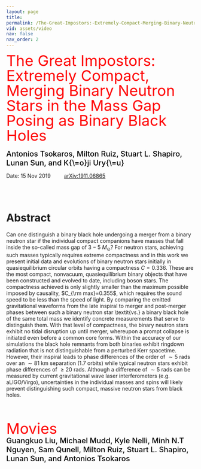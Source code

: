 ```yaml
---
layout: page
title: 
permalink: /The-Great-Impostors:-Extremely-Compact-Merging-Binary-Neutron-Stars-in-the-Mass-Gap-Posing-as-Binary-Black-Holes/
vid: assets/video
nav: false
nav_order: 2
---
```


<div class="alert alert-block alert-success">
     <span style="color:red;font-weight:400;font-size:40px;line-height:1em">
        The Great Impostors: Extremely Compact, Merging Binary Neutron Stars in the Mass Gap Posing as Binary Black Holes
     </span>
     <br/><br/>
     <span style="color:black;font-weight:500;font-size:20px">
    Antonios Tsokaros,
    Milton Ruiz,
    Stuart L. Shapiro,
    Lunan Sun, and
    K{\=o}ji Ury{\=u} 
     </span>
</div>

Date: 15 Nov 2019    &emsp;&emsp; [arXiv:1911.06865](https://arxiv.org/abs/1911.06865)

<br/><br/>


# Abstract 
Can one distinguish a binary black hole undergoing a merger from a binary
neutron star if the individual compact companions have masses that fall inside
the so-called mass gap of $3-5\ M_\odot$? For neutron stars, achieving such
masses typically requires extreme compactness and in this work we present
initial data and evolutions of binary neutron stars initially in
quasiequilibrium circular orbits having a compactness $C=0.336$. These are the
most compact, nonvacuum, quasiequilibrium binary objects that have been
constructed and evolved to date, including boson stars. The compactness
achieved is only slightly smaller than the maximum possible imposed by
causality, $C_{\rm max}=0.355$, which requires the sound speed to be less than
the speed of light. By comparing the emitted gravitational
waveforms from the late inspiral to merger and post-merger phases between such
a binary neutron star \textit{vs.} a binary black hole of the same total mass we
identify concrete measurements that serve to distinguish them.  With that level
of compactness, the binary neutron stars exhibit no tidal disruption up until
merger, whereupon a prompt collapse is initiated even before a common core forms.
Within the accuracy of our simulations the black hole remnants from both
binaries exhibit ringdown radiation that is not distinguishable from a perturbed
Kerr spacetime.  However, their inspiral leads to phase differences of the order
of
$\sim 5$
rads over an $\sim 81$ km separation (1.7 orbits) while typical neutron
stars exhibit phase differences of $\geq 20$ rads. Although a difference of
$\sim 5$
rads
can be measured by current gravitational wave laser interferometers (e.g.
aLIGO/Virgo), uncertainties in the
individual masses and spins
will likely prevent
distinguishing such compact, massive neutron stars from black holes.

<br/><br/>


<div class="alert alert-block alert-info">
     <span style="color:red;font-weight:400;font-size:40px;line-height:1em">
        Movies
     </span>
     <br/>
     <span style="color:black;font-weight:500;font-size:20px">
    Guangkuo Liu,
    Michael Mudd,
    Kyle Nelli,
    Minh N.T Nguyen,
    Sam Qunell,
    Milton Ruiz,
    Stuart L. Shapiro,
    Lunan Sun, and
    Antonios Tsokaros
     </span>
</div>

<br/>

